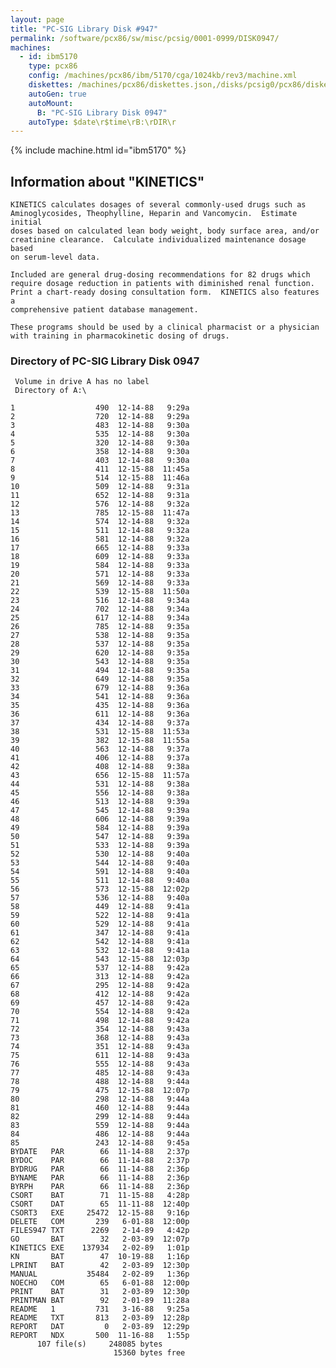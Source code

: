 ```yaml
---
layout: page
title: "PC-SIG Library Disk #947"
permalink: /software/pcx86/sw/misc/pcsig/0001-0999/DISK0947/
machines:
  - id: ibm5170
    type: pcx86
    config: /machines/pcx86/ibm/5170/cga/1024kb/rev3/machine.xml
    diskettes: /machines/pcx86/diskettes.json,/disks/pcsig0/pcx86/diskettes.json
    autoGen: true
    autoMount:
      B: "PC-SIG Library Disk 0947"
    autoType: $date\r$time\rB:\rDIR\r
---
```


{% include machine.html id="ibm5170" %}

## Information about "KINETICS"

    KINETICS calculates dosages of several commonly-used drugs such as
    Aminoglycosides, Theophylline, Heparin and Vancomycin.  Estimate initial
    doses based on calculated lean body weight, body surface area, and/or
    creatinine clearance.  Calculate individualized maintenance dosage based
    on serum-level data.
    
    Included are general drug-dosing recommendations for 82 drugs which
    require dosage reduction in patients with diminished renal function.
    Print a chart-ready dosing consultation form.  KINETICS also features a
    comprehensive patient database management.
    
    These programs should be used by a clinical pharmacist or a physician
    with training in pharmacokinetic dosing of drugs.

### Directory of PC-SIG Library Disk 0947

     Volume in drive A has no label
     Directory of A:\

    1                  490  12-14-88   9:29a
    2                  720  12-14-88   9:29a
    3                  483  12-14-88   9:30a
    4                  535  12-14-88   9:30a
    5                  320  12-14-88   9:30a
    6                  358  12-14-88   9:30a
    7                  403  12-14-88   9:30a
    8                  411  12-15-88  11:45a
    9                  514  12-15-88  11:46a
    10                 509  12-14-88   9:31a
    11                 652  12-14-88   9:31a
    12                 576  12-14-88   9:32a
    13                 785  12-15-88  11:47a
    14                 574  12-14-88   9:32a
    15                 511  12-14-88   9:32a
    16                 581  12-14-88   9:32a
    17                 665  12-14-88   9:33a
    18                 609  12-14-88   9:33a
    19                 584  12-14-88   9:33a
    20                 571  12-14-88   9:33a
    21                 569  12-14-88   9:33a
    22                 539  12-15-88  11:50a
    23                 516  12-14-88   9:34a
    24                 702  12-14-88   9:34a
    25                 617  12-14-88   9:34a
    26                 785  12-14-88   9:35a
    27                 538  12-14-88   9:35a
    28                 537  12-14-88   9:35a
    29                 620  12-14-88   9:35a
    30                 543  12-14-88   9:35a
    31                 494  12-14-88   9:35a
    32                 649  12-14-88   9:35a
    33                 679  12-14-88   9:36a
    34                 541  12-14-88   9:36a
    35                 435  12-14-88   9:36a
    36                 611  12-14-88   9:36a
    37                 434  12-14-88   9:37a
    38                 531  12-15-88  11:53a
    39                 382  12-15-88  11:55a
    40                 563  12-14-88   9:37a
    41                 406  12-14-88   9:37a
    42                 408  12-14-88   9:38a
    43                 656  12-15-88  11:57a
    44                 531  12-14-88   9:38a
    45                 556  12-14-88   9:38a
    46                 513  12-14-88   9:39a
    47                 545  12-14-88   9:39a
    48                 606  12-14-88   9:39a
    49                 584  12-14-88   9:39a
    50                 547  12-14-88   9:39a
    51                 533  12-14-88   9:39a
    52                 530  12-14-88   9:40a
    53                 544  12-14-88   9:40a
    54                 591  12-14-88   9:40a
    55                 511  12-14-88   9:40a
    56                 573  12-15-88  12:02p
    57                 536  12-14-88   9:40a
    58                 449  12-14-88   9:41a
    59                 522  12-14-88   9:41a
    60                 529  12-14-88   9:41a
    61                 347  12-14-88   9:41a
    62                 542  12-14-88   9:41a
    63                 532  12-14-88   9:41a
    64                 543  12-15-88  12:03p
    65                 537  12-14-88   9:42a
    66                 313  12-14-88   9:42a
    67                 295  12-14-88   9:42a
    68                 412  12-14-88   9:42a
    69                 457  12-14-88   9:42a
    70                 554  12-14-88   9:42a
    71                 498  12-14-88   9:42a
    72                 354  12-14-88   9:43a
    73                 368  12-14-88   9:43a
    74                 351  12-14-88   9:43a
    75                 611  12-14-88   9:43a
    76                 555  12-14-88   9:43a
    77                 485  12-14-88   9:43a
    78                 488  12-14-88   9:44a
    79                 475  12-15-88  12:07p
    80                 298  12-14-88   9:44a
    81                 460  12-14-88   9:44a
    82                 299  12-14-88   9:44a
    83                 559  12-14-88   9:44a
    84                 486  12-14-88   9:44a
    85                 243  12-14-88   9:45a
    BYDATE   PAR        66  11-14-88   2:37p
    BYDOC    PAR        66  11-14-88   2:37p
    BYDRUG   PAR        66  11-14-88   2:36p
    BYNAME   PAR        66  11-14-88   2:36p
    BYRPH    PAR        66  11-14-88   2:36p
    CSORT    BAT        71  11-15-88   4:28p
    CSORT    DAT        65  11-11-88  12:40p
    CSORT3   EXE     25472  12-15-88   9:16p
    DELETE   COM       239   6-01-88  12:00p
    FILES947 TXT      2269   2-14-89   4:42p
    GO       BAT        32   2-03-89  12:07p
    KINETICS EXE    137934   2-02-89   1:01p
    KN       BAT        47  10-19-88   1:16p
    LPRINT   BAT        42   2-03-89  12:30p
    MANUAL           35484   2-02-89   1:36p
    NOECHO   COM        65   6-01-88  12:00p
    PRINT    BAT        31   2-03-89  12:30p
    PRINTMAN BAT        92   2-01-89  11:28a
    README   1         731   3-16-88   9:25a
    README   TXT       813   2-03-89  12:28p
    REPORT   DAT         0   2-03-89  12:29p
    REPORT   NDX       500  11-16-88   1:55p
          107 file(s)     248085 bytes
                           15360 bytes free
